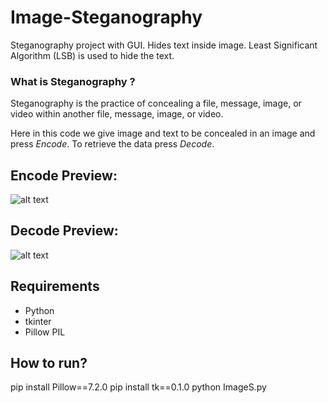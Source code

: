 # Image-Steganography
Steganography project with GUI. Hides text inside image. Least Significant Algorithm (LSB) is used to hide the text.

###  What is Steganography ?
Steganography is the practice of concealing a file, message, image, or video within another file, message, image, or video.


Here in this code we give image and text to be concealed in an image and press *Encode*. To  retrieve the data press *Decode*.
## Encode Preview:
![alt text](https://github.com/user-attachments/assets/d8633aaf-c46e-4cdb-b0dd-fb6b1825b80d)

## Decode Preview:
![alt text](https://github.com/user-attachments/assets/890e2157-b8d8-4479-8a32-6e233be45c18)
 
## Requirements
 * Python
 * tkinter
 * Pillow PIL

## How to run?

 pip install Pillow==7.2.0 
 pip install tk==0.1.0
 python ImageS.py
